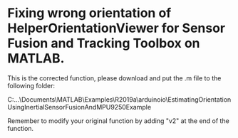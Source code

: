 # Fixing wrong orientation of HelperOrientationViewer for Sensor Fusion and Tracking Toolbox on MATLAB.

This is the corrected function, please download and put the .m file to the following folder:

C:\...\Documents\MATLAB\Examples\R2019a\arduinoio\EstimatingOrientationUsingInertialSensorFusionAndMPU9250Example

Remember to modify your original function by adding "v2" at the end of the function.
